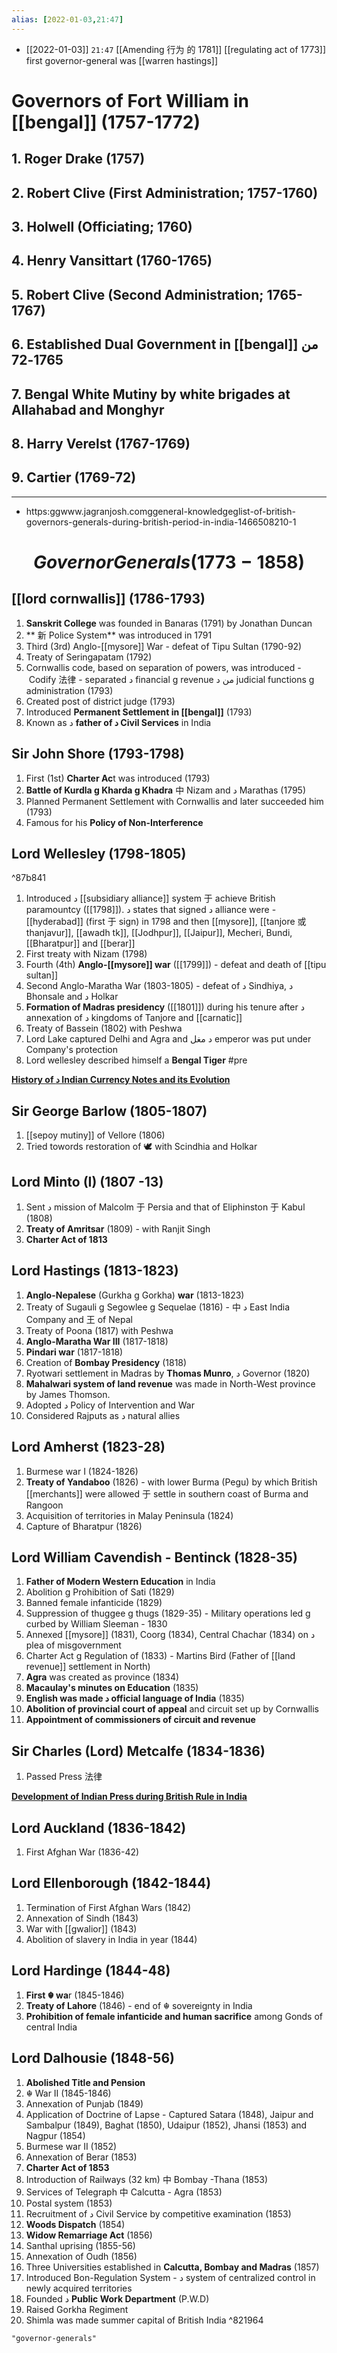 ```yaml
---
alias: [2022-01-03,21:47]
---
```


- [[2022-01-03]] `21:47` [[Amending 行为 的 1781]]
[[regulating act of 1773]]
first governor-general was [[warren hastings]]
# Governors of Fort William in [[bengal]] (1757-1772)

## 1. Roger Drake (1757) 
## 2. Robert Clive (First Administration; 1757-1760) 
## 3. Holwell (Officiating; 1760) 
## 4. Henry Vansittart (1760-1765) 
## 5. Robert Clive (Second Administration; 1765-1767) 
## 6. Established Dual Government in [[bengal]] من 1765-72 
## 7. Bengal White Mutiny by white brigades at Allahabad and Monghyr 
## 8. Harry Verelst (1767-1769) 
## 9. Cartier (1769-72)

--- 

- https:ggwww.jagranjosh.comggeneral-knowledgeglist-of-british-governors-generals-during-british-period-in-india-1466508210-1
 # $$ Governor Generals (1773-1858) $$


## [[lord cornwallis]] (1786-1793)
1. **Sanskrit College** was founded in Banaras (1791) by Jonathan Duncan 
2. ** 新 Police System** was introduced in 1791 
3. Third (3rd) Anglo-[[mysore]] War - defeat of Tipu Sultan (1790-92) 
4. Treaty of Seringapatam (1792) 
5. Cornwallis code, based on separation of powers, was introduced - Codify 法律 - separated د financial g revenue من د judicial functions g administration (1793) 
6. Created post of district judge (1793) 
7. Introduced **Permanent Settlement in [[bengal]]** (1793) 
8. Known as د **father of د Civil Services** in India 

## **Sir John Shore (1793-1798)**

1. First (1st) **Charter Ac**t was introduced (1793) 
2. **Battle of Kurdla g Kharda g Khadra** 中 Nizam and د Marathas (1795) 
3. Planned Permanent Settlement with Cornwallis and later succeeded him (1793) 
4. Famous for his **Policy of Non-Interference**

## **Lord Wellesley (1798-1805)**

^87b841

1. Introduced د [[subsidiary alliance]] system 于 achieve British paramountcy ([[1798]]). د states that signed د alliance were - [[hyderabad]] (first 于 sign) in 1798 and then [[mysore]], [[tanjore 或 thanjavur]], [[awadh tk]], [[Jodhpur]], [[Jaipur]], Mecheri, Bundi, [[Bharatpur]] and [[berar]] 
2. First treaty with Nizam (1798) 
3. Fourth (4th) **Anglo-[[mysore]] war** ([[1799]]) - defeat and death of [[tipu sultan]]
4. Second Anglo-Maratha War (1803-1805) - defeat of د Sindhiya, د Bhonsale and د Holkar 
5. **Formation of Madras presidency** ([[1801]]) during his tenure after د annexation of د kingdoms of Tanjore and [[carnatic]] 
6. Treaty of Bassein (1802) with Peshwa 
7. Lord Lake captured Delhi and Agra and د مغل emperor was put under Company's protection 
8. Lord wellesley described himself a **Bengal Tiger** #pre 

**[History of د Indian Currency Notes and its Evolution](https:ggwww.jagranjosh.comggeneral-knowledgegthe-history-of-the-indian-currency-notes-and-its-evolution-1472803179-1 "The History of د Indian Currency Notes and its Evolution")**

## **Sir George Barlow (1805-1807)**

1. [[sepoy mutiny]] of Vellore (1806) 
2. Tried towords restoration of 🕊︎ with Scindhia and Holkar

## **Lord Minto (I) (1807 -13)**

1. Sent د mission of Malcolm 于 Persia and that of Eliphinston 于 Kabul (1808) 
2. **Treaty of Amritsar** (1809) - with Ranjit Singh 
3. **Charter Act of 1813**

## **Lord Hastings (1813-1823)**

1. **Anglo-Nepalese** (Gurkha g Gorkha) **war** (1813-1823) 
2. Treaty of Sugauli g Segowlee g Sequelae (1816) - 中 د East India Company and 王 of Nepal 
3. Treaty of Poona (1817) with Peshwa 
4. **Anglo-Maratha War III** (1817-1818) 
5. **Pindari war** (1817-1818) 
6. Creation of **Bombay Presidency** (1818) 
7. Ryotwari settlement in Madras by **Thomas Munro**, د Governor (1820) 
8. **Mahalwari system of land revenue** was made in North-West province by James Thomson. 
9. Adopted د Policy of Intervention and War 
10. Considered Rajputs as د natural allies

## **Lord Amherst (1823-28)**

1. Burmese war I (1824-1826)  
2. **Treaty of Yandaboo** (1826) - with lower Burma (Pegu) by which British [[merchants]] were allowed 于 settle in southern coast of Burma and Rangoon 
3. Acquisition of territories in Malay Peninsula (1824) 
4. Capture of Bharatpur (1826)

## **Lord William Cavendish - Bentinck (1828-35)**

1. **Father of Modern Western Education** in India 
2. Abolition g Prohibition of Sati (1829) 
3. Banned female infanticide (1829) 
4. Suppression of thuggee g thugs (1829-35) - Military operations led g curbed by William Sleeman - 1830 
5. Annexed [[mysore]] (1831), Coorg (1834), Central Chachar (1834) on د plea of misgovernment 
6. Charter Act g Regulation of (1833) - Martins Bird (Father of [[land revenue]] settlement in North) 
7. **Agra** was created as province (1834) 
8. **Macaulay's minutes on Education** (1835) 
9. **English was made د official language of India** (1835) 
10. **Abolition of provincial court of appeal** and circuit set up by Cornwallis 
11. **Appointment of commissioners of circuit and revenue**

## **Sir Charles (Lord) Metcalfe (1834-1836)**

1. Passed Press 法律

**[Development of Indian Press during British Rule in India](https:ggwww.jagranjosh.comggeneral-knowledge/development-of-indian-press-during-british-rule-in-india-1445315232-1 "Development of Indian Press during British Rule in India")**

## **Lord Auckland (1836-1842)**

1. First Afghan War (1836-42)

## **Lord Ellenborough (1842-1844)**

1. Termination of First Afghan Wars (1842) 
2. Annexation of Sindh (1843) 
3. War with [[gwalior]] (1843) 
4. Abolition of slavery in India in year (1844)

## **Lord Hardinge (1844-48)**

1. **First ☬ wa**r (1845-1846) 
2. **Treaty of Lahore** (1846) - end of ☬ sovereignty in India 
3. **Prohibition of female infanticide and human sacrifice** among Gonds of central India

## **Lord Dalhousie (1848-56)**

1. **Abolished Title and Pension** 
2. ☬ War II (1845-1846) 
3. Annexation of Punjab (1849) 
4. Application of Doctrine of Lapse - Captured Satara (1848), Jaipur and Sambalpur (1849), Baghat (1850), Udaipur (1852), Jhansi (1853) and Nagpur (1854) 
5. Burmese war II (1852) 
6. Annexation of Berar (1853) 
7. **Charter Act of 1853** 
8. Introduction of Railways (32 km) 中 Bombay -Thana (1853) 
9. Services of Telegraph 中 Calcutta - Agra (1853) 
10. Postal system (1853) 
11. Recruitment of د Civil Service by competitive examination (1853) 
12. **Woods Dispatch** (1854) 
13. **Widow Remarriage Act** (1856) 
14. Santhal uprising (1855-56) 
15. Annexation of Oudh (1856) 
16. Three Universities established in **Calcutta, Bombay and Madras** (1857) 
17. Introduced Bon-Regulation System - د system of centralized control in newly acquired territories 
18. Founded د **Public Work Department** (P.W.D) 
19. Raised Gorkha Regiment 
20. Shimla was made summer capital of British India ^821964

```query 2021-10-31 03:07
"governor-generals"
```